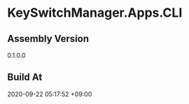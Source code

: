 KeySwitchManager.Apps.CLI
==============================

## Assembly Version

0.1.0.0

## Build At

2020-09-22 05:17:52 +09:00
